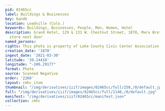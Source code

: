 ```yaml
---
pid: 02465cc
label: Buildings & Businesses
key: bandb
location: Leadville (Colo.)
keywords: Buildings, Businesses, People, Men, Women, Hotel
description: Grand Hotel, 129 & 131 W. Chestnut Street, 1878, Marx Brothers clothing
  store next door
named_persons: 
rights: This photo is property of Lake County Civic Center Association.
creation_date: '1878'
ingest_date: '2021-03-30'
latitude: '39.24418'
longitude: "-106.29177"
format: Photo
source: Scanned Negative
order: '2260'
layout: cmhc_item
thumbnail: "/img/derivatives/iiif/images/02465cc/full/250,/0/default.jpg"
full: "/img/derivatives/iiif/images/02465cc/full/1140,/0/default.jpg"
manifest: "/img/derivatives/iiif/02465cc/manifest.json"
collection: cmhc
---
```

